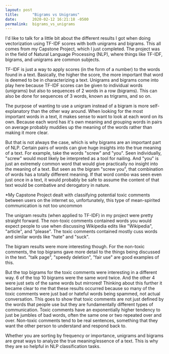 ```yaml
---
layout: post
title:      "Bigrams vs Unigrams"
date:       2020-02-12 16:21:18 -0500
permalink:  bigrams_vs_unigrams
---
```



I'd like to talk for a little bit about the different results I got when doing vectorization using TF-IDF scores with both unigrams and bigrams.  This all comes from my Capstone Project, which I just completed.  The project was in the field of Natural Language Processing (NLP), where things like TF-IDF, bigrams, and unigrams are common subjects.

TF-IDF is just a way to apply scores (in the form of a number) to the words found in a text.  Basically, the higher the score, the more important that word is deemed to be in characterizing a text.  Unigrams and bigrams come into play here because TF-IDF scores can be given to individual words (unigrams) but also to sequences of 2 words in a row (bigrams).  This can also be done for sequences of 3 words, known as trigrams, and so on.  

The purpose of wanting to use a unigram instead of a bigram is more self-explanatory than the other way around.  When looking for the most important words in a text, it makes sense to want to look at each word on its own.  Because each word has it's own meaning and grouping words in pairs on average probably muddies up the meaning of the words rather than making it more clear.

But that is not always the case, which is why bigrams are an important part of NLP.  Certain pairs of words can give huge insights into the true meaning of a text.  For example, take the words "screw" and "you".  Seen individually, "screw" would most likely be interpreted as a tool for nailing.  And "you" is just an extremely common word that would give practically no insight into the meaning of a text.  But seen as the bigram "screw you", that combination of words has a totally different meaning.  If that word combo was seen even just once in a text, it would probably be safe to assume the content of that text would be combative and derogatory in nature.

*My Capstone Project dealt with classifying potential toxic comments between users on the internet so, unfortunately, this type of mean-spirited communication is not too uncommon 

The unigram results (when applied to TF-IDF) in my project were pretty straight forward.  The non-toxic comments contained words you would expect people to use when discussing Wikipedia edits like "Wikipedia", "article", and "please". The toxic comments contained mostly cuss words and similar words like "hate" and "suck".

The bigram results were more interesting though.  For the non-toxic comments, the top bigrams gave more detail to the things being discussed in the text.  "talk page", "speedy deletion", "fair use" are good examples of this.

But the top bigrams for the toxic comments were interesting in a different way.  6 of the top 10 bigrams were the same word twice.  And the other 4 were just sets of the same words but mirrored!  Thinking about this further it became clear to me that these results occurred because so many of the toxic comments were just bad or hateful words being spammed, not actual conversation.  This goes to show that toxic comments are not just defined by the words that people use but they are fundamentally different types of communication.  Toxic comments have an exponentially higher tendency to just be jumbles of bad words, often the same one or two repeated over and over.  Non-toxic comments tend to be real sentences, something that they want the other person to understand and respond back to.

Whether you are sorting by frequency or importance, unigrams and bigrams are great ways to analyze the true meaning/essence of a text.  This is why they are so helpful in NLP classification tasks.



